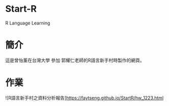 # Start-R
R Language Learning

# 簡介
這是曾怡薰在台灣大學 參加 郭耀仁老師的R語言新手村時製作的網頁。

# 作業
![R語言新手村之資料分析報告]<https://faytseng.github.io/StartR/hw_1223.html>
